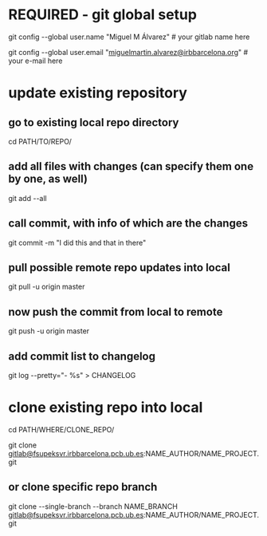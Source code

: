 # REQUIRED - git global setup
git config --global user.name "Miguel M Álvarez" # your gitlab name here

git config --global user.email "miguelmartin.alvarez@irbbarcelona.org" # your e-mail here


# update existing repository

## go to existing local repo directory
cd PATH/TO/REPO/

## add all files with changes (can specify them one by one, as well)
git add --all

## call commit, with info of which are the changes
git commit -m "I did this and that in there"

## pull possible remote repo updates into local
git pull -u origin master

## now push the commit from local to remote
git push -u origin master

## add commit list to changelog
git log --pretty="- %s" > CHANGELOG



# clone existing repo into local
cd PATH/WHERE/CLONE_REPO/

git clone gitlab@fsupeksvr.irbbarcelona.pcb.ub.es:NAME_AUTHOR/NAME_PROJECT.git

## or clone specific repo branch
git clone --single-branch --branch NAME_BRANCH gitlab@fsupeksvr.irbbarcelona.pcb.ub.es:NAME_AUTHOR/NAME_PROJECT.git
